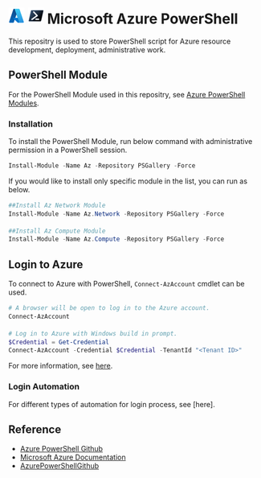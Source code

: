 # ![AzureIcon] ![PowershellIcon] Microsoft Azure PowerShell

This repositry is used to store PowerShell script for Azure resource development, deployment, administrative work.

## PowerShell Module
For the PowerShell Module used in this repositry, see [Azure PowerShell Modules][AzurePowerShellModules].


### Installation
To install the PowerShell Module, run below command with administrative permission in a PowerShell session.
```powershell
Install-Module -Name Az -Repository PSGallery -Force
```
If you would like to install only specific module in the list, you can run as below.
```powershell
##Install Az Network Module
Install-Module -Name Az.Network -Repository PSGallery -Force

##Install Az Compute Module
Install-Module -Name Az.Compute -Repository PSGallery -Force
```

## Login to Azure
To connect to Azure with PowerShell, `Connect-AzAccount` cmdlet can be used.
```powershell
# A browser will be open to log in to the Azure account.
Connect-AzAccount

# Log in to Azure with Windows build in prompt.
$Credential = Get-Credential
Connect-AzAccount -Credential $Credential -TenantId "<Tenant ID>"
```
For more information, see [here][ConnectAzAccount].

### Login Automation
For different types of automation for login process, see [here].


## Reference
* [Azure PowerShell Github][AzurePowerShellGithub]
* [Microsoft Azure Documentation][AzurePowerShellGithub]
* [AzurePowerShellGithub][PowerShellDocumentation]



<!-- References -->


<!-- Local -->
[AzureIcon]: Documentation/Image/Microsoft_Azure_32px.png
[PowerShellIcon]: Documentation/Image/PowerShell_Core_6.0_32px.png

<!-- External -->
[AzurePowerShellModules]: https://github.com/Azure/azure-powershell/blob/main/documentation/azure-powershell-modules.md
[ConnectAzAccount]: https://learn.microsoft.com/en-us/powershell/module/az.accounts/connect-azaccount?view=azps-11.1.0
[AzurePowerShellGithub]: https://github.com/Azure/azure-powershell/blob/main/README.md
[MicrosoftAzureDocumentaion]: https://learn.microsoft.com/azure/
[PowerShellDocumentation]: https://learn.microsoft.com/powershell/
